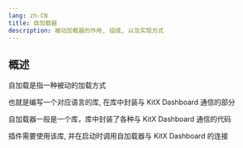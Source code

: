 ```yaml
---
lang: zh-CN
title: 自加载器
description: 被动加载器的作用, 组成, 以及实现方式
---
```


## 概述

自加载是指一种被动的加载方式

也就是编写一个对应语言的库, 在库中封装与 KitX Dashboard 通信的部分

自加载器一般是一个库，库中封装了各种与 KitX Dashboard 通信的代码

插件需要使用该库, 并在启动时调用自加载器与 KitX Dashboard 的连接

